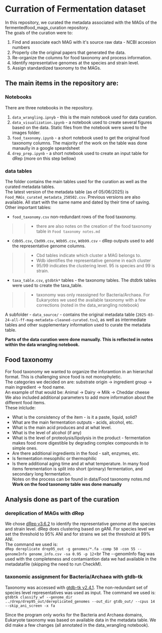 # Curration of Fermentation dataset 
In this repository, we curated the metadata associated with the MAGs of the fermentedfood_mags_curation repository. <br>
The goals of the curation were to:
1. Find and associate each MAG with it's source raw data - NCBI accesion numbers
2. Properly cite the original papers that generated the data.
3. Re-organize the columns for food taxonomy and process information.
4. Identify representative genomes at the species and strain level.
5. Assign standardized taxonomy to the MAGs.

## The main items in the repository are:
### Notebooks
There are three notebooks in the repository. 
1. `data_wrangling.ipnyb` - this is the main notebook used for data curation.
2. `data_visualization.ipynb` - a notebook used to create several figures based on the data. Static files from the notebook were saved to the images folder.
3. `food_taxonomy.ipynb` - a short notebook used to get the original food taxonomy columns. The majority of the work on the table was done manaully in a google speardsheet
4. `drep_prep.ipynb` - a short notebook used to create an input table for dRep (more on this step bellow)

### data tables
The folder contains the main tables used for the curation as well as the curated metadata tables. <br>
The latest version of the metadata table (as of 05/06/2025) is `Food_MAGs_curated_metadata_250502.csv`. 
Previous versions are also available. All start with the same name and dated by their time of saving. <br>
Other important tables:
* `food_taxonomy.csv` non-redundant rows of the food taxonomy. 
>> * there are also notes on the creation of the food taxonomy table in `Food taxonomy notes.md`
* `Cdb95.csv`, `Cbd99.csv`, `Wdb95.csv`, `Wdb99.csv` - dRep outputs used to add the representative genome columns. 
>> * Cbd tables indicate which cluster a MAG belongs to.
>> * Wdb identifies the representative genome in each cluster
>> * 95/99 indicates the clustering level. 95 is species and 99 is strain. 
* `taxa_table.csv`, `gtdbtk*` tables - the taxonomy tables. The dtdbtk tables were used to create the taxa_table. 
>> * taxonomy was only reassigned for Bacteria/Archaea. For Eukaryotes we used the available taxonomy with a few corrections (noted in the data_wrangling notebook)

A subfolder - `data_source/` -  contains the original metadata table (`2025-03-24-all-ff-mag-metadata-cleaned-curated.tsv`), as well as intermediate tables and other supplementary information used to curate the metadata table. 

**Parts of the data curation were done manually. This is reflected in notes within the data wrangling notebook.** 

## Food taxonomy
For food taxonomy we wanted to organize the inforamtion in an hierarchal format. This is challenging since food is not monophyletic. <br>
The categories we decided on are: substrate origin -> ingredient group -> main ingredient -> food name. <br>
An example of that would be: Animal -> Dairy -> Milk -> Cheddar cheese <br>
We also included additional parameters to add more information about the different food items. <br>
These inlclude:
* What is the consistency of the item - is it a paste, liquid, solid?
* What are the main fermentation outputs -  acids, alcohol, etc.
* What is the main acid produces and at what level.
* What is the level of alcohol (if any)
* What is the level of proteolysis/lipolysis in the product - fermentation makes food more digestible by degrading complex compounds in to simple ones. 
* Are there additional ingredients in the food - salt, enzymes, etc.
* Is fermentation mesophilic or thermophilic
* Is there additional aging time and at what temperature. In many food items ferementation is split into short (primary) fermentation, and secondary long fermentation. <br>
Notes on the process can be found in data/Food taxonomy notes.md <br>
**Work on the food taxonomy table was done manually**

## Analysis done as part of the curation
### dereplication of MAGs with dRep
We chose [dRep v3.6.2](https://drep.readthedocs.io/en/latest/index.html) to identify the representative genome at the species and strain level. dRep does clustering based on gANI. For species level we set the threshold to 95% ANI and for strains we set the threshold at 99% ANI. <br>
The command we used is:<br>
`dRep dereplicate drep95_out -g genomes/*.fa -comp 50 -con 55 --genomeInfo genome_info.csv -sa 0.95 -p 12`<br
The --genomInfo flag was used with the completeness and contamiantion data we had available in the metadatafile (skipping the need to run CheckM).<br>

### taxonomic assignment for Bacteria/Archaea with gtdb-tk
Taxonomy was accessed with [gtdb-tk v2.4.1](https://ecogenomics.github.io/GTDBTk/#). The non-redundant set of species level representatives was used as input. 
The command we used is:<br>
`gtdbtk classify_wf --genome_dir ../drep/drep95_out/dereplicated_genomes --out_dir gtdb_out/ --cpus 14 --skip_ani_screen -x fa`<br>

Since the program only works for the Bacteria and Archaea domains, Eukaryote taxonomy was based on available data in the metadata table. We did make a few changes (all annotated in the data_wrangling notebook). 